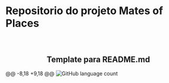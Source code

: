 # Repositorio do projeto Mates of Places

<h1 align="center">
<img alt="" title="" src="" width="" />
</h1>

<h2 align="center">Template para README.md</h2>
@@ -8,18 +9,18 @@
  <img alt="GitHub language count" src="https://img.shields.io/github/languages/count/RepositorioMoP/MoP/README.md">

